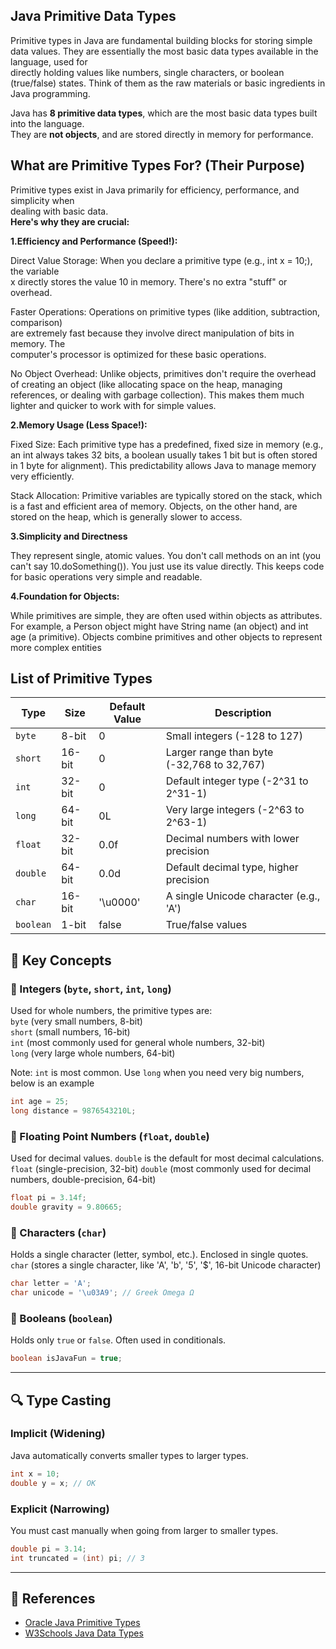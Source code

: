 ## Java Primitive Data Types

Primitive types in Java are fundamental building blocks for storing simple data values. They are essentially the most basic data types available in the language, used for   
directly holding values like numbers, single characters, or boolean (true/false) states.
Think of them as the raw materials or basic ingredients in Java programming.  

Java has **8 primitive data types**, which are the most basic data types built into the language.   
They are **not objects**, and are stored directly in memory for performance.

## What are Primitive Types For? (Their Purpose)

Primitive types exist in Java primarily for efficiency, performance, and simplicity when  
dealing with basic data.  
**Here's why they are crucial:**  

**1.Efficiency and Performance (Speed!):**
  
Direct Value Storage: When you declare a primitive type (e.g., int x = 10;), the variable  
x directly stores the value 10 in memory. There's no extra "stuff" or overhead.
  
Faster Operations: Operations on primitive types (like addition, subtraction, comparison)   
are extremely fast because they involve direct manipulation of bits in memory. The   
computer's processor is optimized for these basic operations.

No Object Overhead: Unlike objects, primitives don't require the overhead of creating an object (like allocating space on the heap, managing references, or dealing with garbage collection). This makes them much lighter and quicker to work with for simple values.

**2.Memory Usage (Less Space!):**

Fixed Size: Each primitive type has a predefined, fixed size in memory (e.g., an int always takes 32 bits, a boolean usually takes 1 bit but is often stored in 1 byte for alignment). This predictability allows Java to manage memory very efficiently.

Stack Allocation: Primitive variables are typically stored on the stack, which is a fast and efficient area of memory. Objects, on the other hand, are stored on the heap, which is generally slower to access.

 
**3.Simplicity and Directness**  

They represent single, atomic values. You don't call methods on an int (you can't say 10.doSomething()). You just use its value directly. This keeps code for basic operations very simple and readable.

**4.Foundation for Objects:**  

While primitives are simple, they are often used within objects as attributes. For example, a Person object might have String name (an object) and int age (a primitive). Objects combine primitives and other objects to represent more complex entities

## List of Primitive Types

| Type     | Size       | Default Value | Description                              |
|----------|------------|----------------|------------------------------------------|
| `byte`   | 8-bit      | 0              | Small integers (-128 to 127)             |
| `short`  | 16-bit     | 0              | Larger range than byte (-32,768 to 32,767) |
| `int`    | 32-bit     | 0              | Default integer type (-2^31 to 2^31-1)   |
| `long`   | 64-bit     | 0L             | Very large integers (-2^63 to 2^63-1)    |
| `float`  | 32-bit     | 0.0f           | Decimal numbers with lower precision     |
| `double` | 64-bit     | 0.0d           | Default decimal type, higher precision   |
| `char`   | 16-bit     | '\u0000'      | A single Unicode character (e.g., 'A')   |
| `boolean`| 1-bit      | false          | True/false values                        |



## 🧠 Key Concepts

### 📌 Integers (`byte`, `short`, `int`, `long`)

Used for whole numbers, the primitive types are:  
`byte` (very small numbers, 8-bit)  
`short` (small numbers, 16-bit)  
`int` (most commonly used for general whole numbers, 32-bit)  
`long` (very large whole numbers, 64-bit)  

Note:  `int` is most common. Use `long` when you need very big numbers, below is an example

```java
int age = 25;
long distance = 9876543210L;
```

### 📌 Floating Point Numbers (`float`, `double`)

Used for decimal values. `double` is the default for most decimal calculations.
`float` (single-precision, 32-bit)
`double` (most commonly used for decimal numbers, double-precision, 64-bit)

```java
float pi = 3.14f;
double gravity = 9.80665;
```

### 📌 Characters (`char`)

Holds a single character (letter, symbol, etc.). Enclosed in single quotes.
`char` (stores a single character, like 'A', 'b', '5', '$', 16-bit Unicode character)

```java
char letter = 'A';
char unicode = '\u03A9'; // Greek Omega Ω
```

### 📌 Booleans (`boolean`)
Holds only `true` or `false`. Often used in conditionals.

```java
boolean isJavaFun = true;
```

---

## 🔍 Type Casting

### Implicit (Widening)
Java automatically converts smaller types to larger types.

```java
int x = 10;
double y = x; // OK
```

### Explicit (Narrowing)
You must cast manually when going from larger to smaller types.

```java
double pi = 3.14;
int truncated = (int) pi; // 3
```

---

## 📖 References

- [Oracle Java Primitive Types](https://docs.oracle.com/javase/tutorial/java/nutsandbolts/datatypes.html)
- [W3Schools Java Data Types](https://www.w3schools.com/java/java_data_types.asp)

